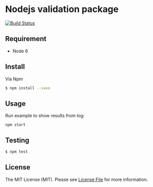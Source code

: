 # Nodejs validation package

[![Build Status](https://travis-ci.org/ggvunh/nodejs-validation.svg?branch=master)](https://travis-ci.org/ggvunh/nodejs-validation)

## Requirement
- Node 6

## Install

Via Npm

``` bash
$ npm install --save
```

## Usage
Run example to show results from log:

```
npm start
```
## Testing

``` bash
$ npm test
```

## License

The MIT License (MIT). Please see [License File](LICENSE.md) for more information.
